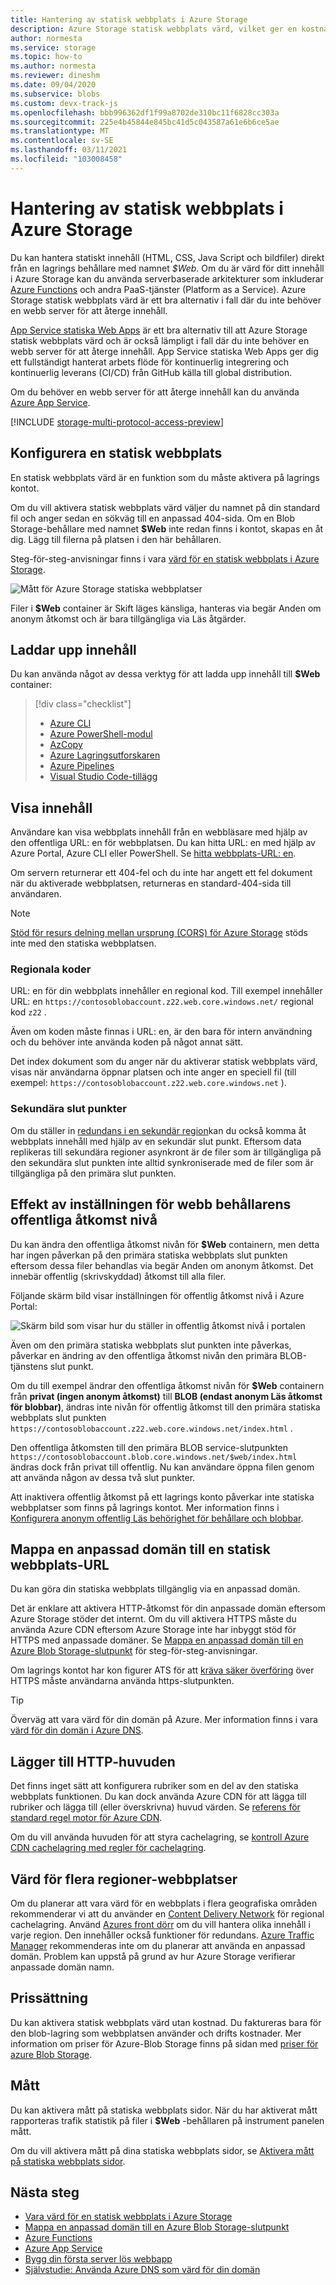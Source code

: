 ```yaml
---
title: Hantering av statisk webbplats i Azure Storage
description: Azure Storage statisk webbplats värd, vilket ger en kostnads effektiv och skalbar lösning för moderna webb program.
author: normesta
ms.service: storage
ms.topic: how-to
ms.author: normesta
ms.reviewer: dineshm
ms.date: 09/04/2020
ms.subservice: blobs
ms.custom: devx-track-js
ms.openlocfilehash: bbb996362df1f99a8702de310bc11f6828cc303a
ms.sourcegitcommit: 225e4b45844e845bc41d5c043587a61e6b6ce5ae
ms.translationtype: MT
ms.contentlocale: sv-SE
ms.lasthandoff: 03/11/2021
ms.locfileid: "103008458"
---
```

# <a name="static-website-hosting-in-azure-storage"></a>Hantering av statisk webbplats i Azure Storage

Du kan hantera statiskt innehåll (HTML, CSS, Java Script och bildfiler) direkt från en lagrings behållare med namnet *$Web*. Om du är värd för ditt innehåll i Azure Storage kan du använda serverbaserade arkitekturer som inkluderar [Azure Functions](../../azure-functions/functions-overview.md) och andra PaaS-tjänster (Platform as a Service). Azure Storage statisk webbplats värd är ett bra alternativ i fall där du inte behöver en webb server för att återge innehåll.

[App Service statiska Web Apps](https://azure.microsoft.com/services/app-service/static/) är ett bra alternativ till att Azure Storage statisk webbplats värd och är också lämpligt i fall där du inte behöver en webb server för att återge innehåll. App Service statiska Web Apps ger dig ett fullständigt hanterat arbets flöde för kontinuerlig integrering och kontinuerlig leverans (CI/CD) från GitHub källa till global distribution.

Om du behöver en webb server för att återge innehåll kan du använda [Azure App Service](https://azure.microsoft.com/services/app-service/).

[!INCLUDE [storage-multi-protocol-access-preview](../../../includes/storage-multi-protocol-access-preview.md)]

## <a name="setting-up-a-static-website"></a>Konfigurera en statisk webbplats

En statisk webbplats värd är en funktion som du måste aktivera på lagrings kontot.

Om du vill aktivera statisk webbplats värd väljer du namnet på din standard fil och anger sedan en sökväg till en anpassad 404-sida. Om en Blob Storage-behållare med namnet **$Web** inte redan finns i kontot, skapas en åt dig. Lägg till filerna på platsen i den här behållaren.

Steg-för-steg-anvisningar finns i vara [värd för en statisk webbplats i Azure Storage](storage-blob-static-website-how-to.md).

![Mått för Azure Storage statiska webbplatser](./media/storage-blob-static-website/storage-blob-static-website-blob-container.png)

Filer i **$Web** container är Skift läges känsliga, hanteras via begär Anden om anonym åtkomst och är bara tillgängliga via Läs åtgärder.

## <a name="uploading-content"></a>Laddar upp innehåll

Du kan använda något av dessa verktyg för att ladda upp innehåll till **$Web** container:

> [!div class="checklist"]
> * [Azure CLI](storage-blob-static-website-how-to.md?tabs=azure-cli)
> * [Azure PowerShell-modul](storage-blob-static-website-how-to.md?tabs=azure-powershell)
> * [AzCopy](../common/storage-use-azcopy-v10.md)
> * [Azure Lagringsutforskaren](https://azure.microsoft.com/features/storage-explorer/)
> * [Azure Pipelines](https://azure.microsoft.com/services/devops/pipelines/)
> * [Visual Studio Code-tillägg](/azure/developer/javascript/tutorial-vscode-static-website-node-01)

## <a name="viewing-content"></a>Visa innehåll

Användare kan visa webbplats innehåll från en webbläsare med hjälp av den offentliga URL: en för webbplatsen. Du kan hitta URL: en med hjälp av Azure Portal, Azure CLI eller PowerShell. Se [hitta webbplats-URL: en](storage-blob-static-website-how-to.md#portal-find-url).

Om servern returnerar ett 404-fel och du inte har angett ett fel dokument när du aktiverade webbplatsen, returneras en standard-404-sida till användaren.

> [!NOTE]
> [Stöd för resurs delning mellan ursprung (CORS) för Azure Storage](/rest/api/storageservices/cross-origin-resource-sharing--cors--support-for-the-azure-storage-services) stöds inte med den statiska webbplatsen.

### <a name="regional-codes"></a>Regionala koder

URL: en för din webbplats innehåller en regional kod. Till exempel innehåller URL: en `https://contosoblobaccount.z22.web.core.windows.net/` regional kod `z22` .

Även om koden måste finnas i URL: en, är den bara för intern användning och du behöver inte använda koden på något annat sätt.

Det index dokument som du anger när du aktiverar statisk webbplats värd, visas när användarna öppnar platsen och inte anger en speciell fil (till exempel: `https://contosoblobaccount.z22.web.core.windows.net` ).

### <a name="secondary-endpoints"></a>Sekundära slut punkter

Om du ställer in [redundans i en sekundär region](../common/storage-redundancy.md#redundancy-in-a-secondary-region)kan du också komma åt webbplats innehåll med hjälp av en sekundär slut punkt. Eftersom data replikeras till sekundära regioner asynkront är de filer som är tillgängliga på den sekundära slut punkten inte alltid synkroniserade med de filer som är tillgängliga på den primära slut punkten.

## <a name="impact-of-the-setting-the-public-access-level-of-the-web-container"></a>Effekt av inställningen för webb behållarens offentliga åtkomst nivå

Du kan ändra den offentliga åtkomst nivån för **$Web** containern, men detta har ingen påverkan på den primära statiska webbplats slut punkten eftersom dessa filer behandlas via begär Anden om anonym åtkomst. Det innebär offentlig (skrivskyddad) åtkomst till alla filer.

Följande skärm bild visar inställningen för offentlig åtkomst nivå i Azure Portal:

![Skärm bild som visar hur du ställer in offentlig åtkomst nivå i portalen](./media/anonymous-read-access-configure/configure-public-access-container.png)

Även om den primära statiska webbplats slut punkten inte påverkas, påverkar en ändring av den offentliga åtkomst nivån den primära BLOB-tjänstens slut punkt.

Om du till exempel ändrar den offentliga åtkomst nivån för **$Web** containern från **privat (ingen anonym åtkomst)** till **BLOB (endast anonym Läs åtkomst för blobbar)**, ändras inte nivån för offentlig åtkomst till den primära statiska webbplats slut punkten `https://contosoblobaccount.z22.web.core.windows.net/index.html` .

Den offentliga åtkomsten till den primära BLOB service-slutpunkten `https://contosoblobaccount.blob.core.windows.net/$web/index.html` ändras dock från privat till offentlig. Nu kan användare öppna filen genom att använda någon av dessa två slut punkter.

Att inaktivera offentlig åtkomst på ett lagrings konto påverkar inte statiska webbplatser som finns på lagrings kontot. Mer information finns i [Konfigurera anonym offentlig Läs behörighet för behållare och blobbar](anonymous-read-access-configure.md).

## <a name="mapping-a-custom-domain-to-a-static-website-url"></a>Mappa en anpassad domän till en statisk webbplats-URL

Du kan göra din statiska webbplats tillgänglig via en anpassad domän.

Det är enklare att aktivera HTTP-åtkomst för din anpassade domän eftersom Azure Storage stöder det internt. Om du vill aktivera HTTPS måste du använda Azure CDN eftersom Azure Storage inte har inbyggt stöd för HTTPS med anpassade domäner. Se [Mappa en anpassad domän till en Azure Blob Storage-slutpunkt](storage-custom-domain-name.md) för steg-för-steg-anvisningar.

Om lagrings kontot har kon figurer ATS för att [kräva säker överföring](../common/storage-require-secure-transfer.md) över HTTPS måste användarna använda https-slutpunkten.

> [!TIP]
> Överväg att vara värd för din domän på Azure. Mer information finns i vara [värd för din domän i Azure DNS](../../dns/dns-delegate-domain-azure-dns.md).

## <a name="adding-http-headers"></a>Lägger till HTTP-huvuden

Det finns inget sätt att konfigurera rubriker som en del av den statiska webbplats funktionen. Du kan dock använda Azure CDN för att lägga till rubriker och lägga till (eller överskrivna) huvud värden. Se [referens för standard regel motor för Azure CDN](../../cdn/cdn-standard-rules-engine-reference.md).

Om du vill använda huvuden för att styra cachelagring, se [kontroll Azure CDN cachelagring med regler för cachelagring](../../cdn/cdn-caching-rules.md).

## <a name="multi-region-website-hosting"></a>Värd för flera regioner-webbplatser

Om du planerar att vara värd för en webbplats i flera geografiska områden rekommenderar vi att du använder en [Content Delivery Network](../../cdn/index.yml) för regional cachelagring. Använd [Azures front dörr](../../frontdoor/index.yml) om du vill hantera olika innehåll i varje region. Den innehåller också funktioner för redundans. [Azure Traffic Manager](../../traffic-manager/index.yml) rekommenderas inte om du planerar att använda en anpassad domän. Problem kan uppstå på grund av hur Azure Storage verifierar anpassade domän namn.


## <a name="pricing"></a>Prissättning

Du kan aktivera statisk webbplats värd utan kostnad. Du faktureras bara för den blob-lagring som webbplatsen använder och drifts kostnader. Mer information om priser för Azure-Blob Storage finns på sidan med [priser för azure Blob Storage](https://azure.microsoft.com/pricing/details/storage/blobs/).

## <a name="metrics"></a>Mått

Du kan aktivera mått på statiska webbplats sidor. När du har aktiverat mått rapporteras trafik statistik på filer i **$Web** -behållaren på instrument panelen mått.

Om du vill aktivera mått på dina statiska webbplats sidor, se [Aktivera mått på statiska webbplats sidor](storage-blob-static-website-how-to.md#metrics).

## <a name="next-steps"></a>Nästa steg

* [Vara värd för en statisk webbplats i Azure Storage](storage-blob-static-website-how-to.md)
* [Mappa en anpassad domän till en Azure Blob Storage-slutpunkt](storage-custom-domain-name.md)
* [Azure Functions](../../azure-functions/functions-overview.md)
* [Azure App Service](../../app-service/overview.md)
* [Bygg din första server lös webbapp](/azure/functions/tutorial-static-website-serverless-api-with-database)
* [Självstudie: Använda Azure DNS som värd för din domän](../../dns/dns-delegate-domain-azure-dns.md)